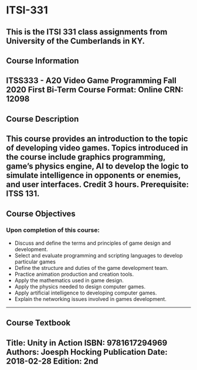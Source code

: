 # ITSI-331
This is the ITSI 331 class assignments from University of the Cumberlands in KY.
---
## Course Information
ITSS333 - A20 Video Game Programming
Fall 2020 First Bi-Term
Course Format: Online
CRN: 12098
---
## Course Description
This course provides an introduction to the topic of developing video games. Topics introduced in the course include graphics programming, game’s physics engine, AI to develop the logic to simulate intelligence in opponents or enemies, and user interfaces. Credit 3 hours. Prerequisite: ITSS 131.
---
## Course Objectives 
### Upon completion of this course:
- Discuss and define the terms and principles of game design and development.
- Select and evaluate programming and scripting languages to develop particular games
- Define the structure and duties of the game development team.
- Practice animation production and creation tools.
- Apply the mathematics used in game design.
- Apply the physics needed to design computer games.
- Apply artificial intelligence to developing computer games.
- Explain the networking issues involved in games development. 
--- 
## Course Textbook
Title: Unity in Action
ISBN: 9781617294969
Authors: Joesph Hocking
Publication Date: 2018-02-28
Edition: 2nd 
---

